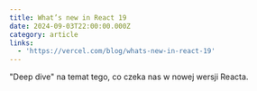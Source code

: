 ```yaml
---
title: What’s new in React 19
date: 2024-09-03T22:00:00.000Z
category: article
links:
  - 'https://vercel.com/blog/whats-new-in-react-19'
---
```


"Deep dive" na temat tego, co czeka nas w nowej wersji Reacta.
